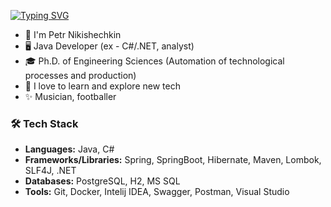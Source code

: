 [![Typing SVG](https://readme-typing-svg.herokuapp.com?font=Markdown&size=24&pause=1000&color=000000&width=435&height=35&lines=Hello%2C+world!+👋)](https://git.io/typing-svg)
- 🚀 I'm Petr Nikishechkin
- 🖥️ Java Developer (ex - C#/.NET, analyst)
- 🎓 Ph.D. of Engineering Sciences (Automation of technological processes and production)
- 👀 I love to learn and explore new tech
- ✨ Musician, footballer
### 🛠 Tech Stack
- **Languages:** Java, C#
- **Frameworks/Libraries:** Spring, SpringBoot, Hibernate, Maven, Lombok, SLF4J, .NET
- **Databases:** PostgreSQL, H2, MS SQL
- **Tools:** Git, Docker, Intelij IDEA, Swagger, Postman, Visual Studio



<!--
**pnikishechkin/pnikishechkin** is a ✨ _special_ ✨ repository because its `README.md` (this file) appears on your GitHub profile.

Here are some ideas to get you started:

- 🔭 I’m currently working on ...
- 🌱 I’m currently learning ...
- 👯 I’m looking to collaborate on ...
- 🤔 I’m looking for help with ...
- 💬 Ask me about ...
- 📫 How to reach me: ...
- 😄 Pronouns: ...
- ⚡ Fun fact: ...
-->
